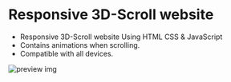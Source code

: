 # Responsive 3D-Scroll website

-   Responsive 3D-Scroll website Using HTML CSS & JavaScript
-   Contains animations when scrolling.
-   Compatible with all devices.

![preview img](/preview.png)

